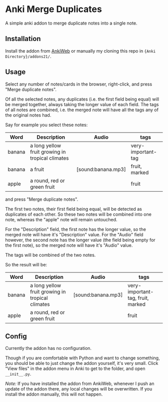 # Anki Merge Duplicates

A simple anki addon to merge duplicate notes into a single note.

## Installation

Install the addon from [AnkiWeb](https://ankiweb.net/shared/info/55394168) or manually my cloning this repo in `{Anki Directory}/addons21/`.

## Usage

Select any number of notes/cards in the browser, right-click, and press "Merge duplicate notes".

Of all the selected notes, any duplicates (i.e. the first field being equal) will be merged together, always taking the longer value of each field. The tags of all notes are combined, i.e. the merged note will have all the tags any of the original notes had.

Say for example you select these notes:

Word | Description | Audio | tags
--|--|--|--
banana | a long yellow fruit growing in tropical climates | | very-important-tag
banana | a fruit | [sound:banana.mp3] | fruit, marked
apple | a round, red or green fruit | | fruit

and press "Merge duplicate notes".

The first two notes, their first field being equal, will be detected as duplicates of each other. So these two notes will be combined into one note, whereas the "apple" note will remain untouched.

For the "Description" field, the first note has the longer value, so the merged note will have it's "Description" value. For the "Audio" field however, the second note has the longer value (the field being empty for the first note), so the merged note will have it's "Audio" value.

The tags will be combined of the two notes.

So the result will be:

Word | Description | Audio | tags
--|--|--|--
banana | a long yellow fruit growing in tropical climates | [sound:banana.mp3] | very-important-tag, fruit, marked
apple | a round, red or green fruit | | fruit

## Config

Currently the addon has no configuration.

Though if you are comfortable with Python and want to change something, you should be able to just change the addon yourself, it's very small. Click "View files" in the addon menu in Anki to get to the folder, and open `__init__.py`.

_Note:_ If you have installed the addon from AnkiWeb, whenever I push an update of the addon there, any local changes will be overwritten. If you install the addon manually, this will not happen. 
